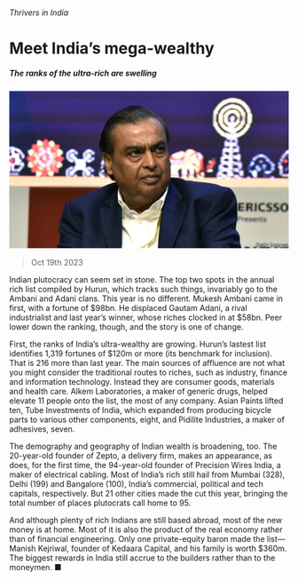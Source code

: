 ###### Thrivers in India

# Meet India’s mega-wealthy 

##### The ranks of the ultra-rich are swelling 

![image](images/20231021_WBP502.jpg) 

> Oct 19th 2023 

Indian plutocracy can seem set in stone. The top two spots in the annual rich list compiled by Hurun, which tracks such things, invariably go to the Ambani and Adani clans. This year is no different. Mukesh Ambani came in first, with a fortune of $98bn. He displaced Gautam Adani, a rival industrialist and last year’s winner, whose riches clocked in at $58bn. Peer lower down the ranking, though, and the story is one of change. 



First, the ranks of India’s ultra-wealthy are growing. Hurun’s lastest list identifies 1,319 fortunes of $120m or more (its benchmark for inclusion). That is 216 more than last year. The main sources of affluence are not what you might consider the traditional routes to riches, such as industry, finance and information technology. Instead they are consumer goods, materials and health care. Alkem Laboratories, a maker of generic drugs, helped elevate 11 people onto the list, the most of any company. Asian Paints lifted ten, Tube Investments of India, which expanded from producing bicycle parts to various other components, eight, and Pidilite Industries, a maker of adhesives, seven. 

The demography and geography of Indian wealth is broadening, too. The 20-year-old founder of Zepto, a delivery firm, makes an appearance, as does, for the first time, the 94-year-old founder of Precision Wires India, a maker of electrical cabling. Most of India’s rich still hail from Mumbai (328), Delhi (199) and Bangalore (100), India’s commercial, political and tech capitals, respectively. But 21 other cities made the cut this year, bringing the total number of places plutocrats call home to 95. 

And although plenty of rich Indians are still based abroad, most of the new money is at home. Most of it is also the product of the real economy rather than of financial engineering. Only one private-equity baron made the list—Manish Kejriwal, founder of Kedaara Capital, and his family is worth $360m. The biggest rewards in India still accrue to the builders rather than to the moneymen. ■


